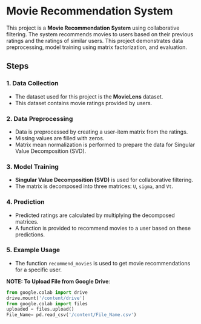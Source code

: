 # Movie Recommendation System

This project is a **Movie Recommendation System** using collaborative filtering. The system recommends movies to users based on their previous ratings and the ratings of similar users. This project demonstrates data preprocessing, model training using matrix factorization, and evaluation.

## Steps

### 1. Data Collection
- The dataset used for this project is the **MovieLens** dataset.
- This dataset contains movie ratings provided by users.

### 2. Data Preprocessing
- Data is preprocessed by creating a user-item matrix from the ratings.
- Missing values are filled with zeros.
- Matrix mean normalization is performed to prepare the data for Singular Value Decomposition (SVD).

### 3. Model Training
- **Singular Value Decomposition (SVD)** is used for collaborative filtering.
- The matrix is decomposed into three matrices: `U`, `sigma`, and `Vt`.

### 4. Prediction
- Predicted ratings are calculated by multiplying the decomposed matrices.
- A function is provided to recommend movies to a user based on these predictions.

### 5. Example Usage
- The function `recommend_movies` is used to get movie recommendations for a specific user.


**NOTE: To Upload File from Google Drive**:
   ```python
   from google.colab import drive
   drive.mount('/content/drive')
   from google.colab import files
   uploaded = files.upload()
   File_Name= pd.read_csv('/content/File_Name.csv')
   
